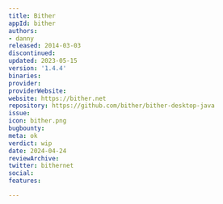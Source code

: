 ```yaml
---
title: Bither
appId: bither
authors:
- danny
released: 2014-03-03
discontinued: 
updated: 2023-05-15
version: '1.4.4'
binaries: 
provider: 
providerWebsite: 
website: https://bither.net
repository: https://github.com/bither/bither-desktop-java
issue: 
icon: bither.png
bugbounty: 
meta: ok
verdict: wip
date: 2024-04-24
reviewArchive: 
twitter: bithernet
social: 
features: 

---
```


